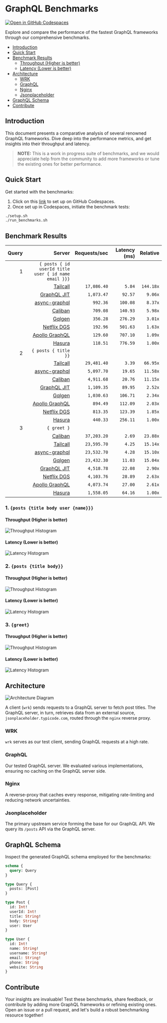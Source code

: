 # GraphQL Benchmarks <!-- omit from toc -->

[![Open in GitHub Codespaces](https://github.com/codespaces/badge.svg)](https://codespaces.new/tailcallhq/graphql-benchmarks)

Explore and compare the performance of the fastest GraphQL frameworks through our comprehensive benchmarks.

- [Introduction](#introduction)
- [Quick Start](#quick-start)
- [Benchmark Results](#benchmark-results)
  - [Throughput (Higher is better)](#throughput-higher-is-better)
  - [Latency (Lower is better)](#latency-lower-is-better)
- [Architecture](#architecture)
  - [WRK](#wrk)
  - [GraphQL](#graphql)
  - [Nginx](#nginx)
  - [Jsonplaceholder](#jsonplaceholder)
- [GraphQL Schema](#graphql-schema)
- [Contribute](#contribute)

[Tailcall]: https://github.com/tailcallhq/tailcall
[Gqlgen]: https://github.com/99designs/gqlgen
[Apollo GraphQL]: https://github.com/apollographql/apollo-server
[Netflix DGS]: https://github.com/netflix/dgs-framework
[Caliban]: https://github.com/ghostdogpr/caliban
[async-graphql]: https://github.com/async-graphql/async-graphql
[Hasura]: https://github.com/hasura/graphql-engine
[GraphQL JIT]: https://github.com/zalando-incubator/graphql-jit

## Introduction

This document presents a comparative analysis of several renowned GraphQL frameworks. Dive deep into the performance metrics, and get insights into their throughput and latency.

> **NOTE:** This is a work in progress suite of benchmarks, and we would appreciate help from the community to add more frameworks or tune the existing ones for better performance.

## Quick Start

Get started with the benchmarks:

1. Click on this [link](https://codespaces.new/tailcallhq/graphql-benchmarks) to set up on GitHub Codespaces.
2. Once set up in Codespaces, initiate the benchmark tests:

```bash
./setup.sh
./run_benchmarks.sh
```

## Benchmark Results

<!-- PERFORMANCE_RESULTS_START -->

| Query | Server | Requests/sec | Latency (ms) | Relative |
|-------:|--------:|--------------:|--------------:|---------:|
| 1 | `{ posts { id userId title user { id name email }}}` |
|| [Tailcall] | `17,086.40` | `5.84` | `144.18x` |
|| [GraphQL JIT] | `1,073.47` | `92.57` | `9.06x` |
|| [async-graphql] | `992.36` | `100.08` | `8.37x` |
|| [Caliban] | `709.08` | `140.93` | `5.98x` |
|| [Gqlgen] | `356.28` | `276.29` | `3.01x` |
|| [Netflix DGS] | `192.96` | `501.63` | `1.63x` |
|| [Apollo GraphQL] | `129.60` | `707.10` | `1.09x` |
|| [Hasura] | `118.51` | `776.59` | `1.00x` |
| 2 | `{ posts { title }}` |
|| [Tailcall] | `29,481.40` | `3.39` | `66.95x` |
|| [async-graphql] | `5,097.70` | `19.65` | `11.58x` |
|| [Caliban] | `4,911.68` | `20.76` | `11.15x` |
|| [GraphQL JIT] | `1,109.35` | `89.95` | `2.52x` |
|| [Gqlgen] | `1,030.63` | `106.71` | `2.34x` |
|| [Apollo GraphQL] | `894.49` | `112.09` | `2.03x` |
|| [Netflix DGS] | `813.35` | `123.39` | `1.85x` |
|| [Hasura] | `440.33` | `256.11` | `1.00x` |
| 3 | `{ greet }` |
|| [Caliban] | `37,203.20` | `2.69` | `23.88x` |
|| [Tailcall] | `23,595.70` | `4.25` | `15.14x` |
|| [async-graphql] | `23,532.70` | `4.28` | `15.10x` |
|| [Gqlgen] | `23,432.30` | `11.03` | `15.04x` |
|| [GraphQL JIT] | `4,518.78` | `22.08` | `2.90x` |
|| [Netflix DGS] | `4,103.76` | `28.89` | `2.63x` |
|| [Apollo GraphQL] | `4,073.74` | `27.00` | `2.61x` |
|| [Hasura] | `1,558.05` | `64.16` | `1.00x` |

<!-- PERFORMANCE_RESULTS_END -->



### 1. `{posts {title body user {name}}}`
#### Throughput (Higher is better)

![Throughput Histogram](assets/req_sec_histogram1.png)

#### Latency (Lower is better)

![Latency Histogram](assets/latency_histogram1.png)

### 2. `{posts {title body}}`
#### Throughput (Higher is better)

![Throughput Histogram](assets/req_sec_histogram2.png)

#### Latency (Lower is better)

![Latency Histogram](assets/latency_histogram2.png)

### 3. `{greet}`
#### Throughput (Higher is better)

![Throughput Histogram](assets/req_sec_histogram3.png)

#### Latency (Lower is better)

![Latency Histogram](assets/latency_histogram3.png)

## Architecture

![Architecture Diagram](assets/architecture.png)

A client (`wrk`) sends requests to a GraphQL server to fetch post titles. The GraphQL server, in turn, retrieves data from an external source, `jsonplaceholder.typicode.com`, routed through the `nginx` reverse proxy.

### WRK

`wrk` serves as our test client, sending GraphQL requests at a high rate.

### GraphQL

Our tested GraphQL server. We evaluated various implementations, ensuring no caching on the GraphQL server side.

### Nginx

A reverse-proxy that caches every response, mitigating rate-limiting and reducing network uncertainties.

### Jsonplaceholder

The primary upstream service forming the base for our GraphQL API. We query its `/posts` API via the GraphQL server.

## GraphQL Schema

Inspect the generated GraphQL schema employed for the benchmarks:

```graphql
schema {
  query: Query
}

type Query {
  posts: [Post]
}

type Post {
  id: Int!
  userId: Int!
  title: String!
  body: String!
  user: User
}

type User {
  id: Int!
  name: String!
  username: String!
  email: String!
  phone: String
  website: String
}
```

## Contribute

Your insights are invaluable! Test these benchmarks, share feedback, or contribute by adding more GraphQL frameworks or refining existing ones. Open an issue or a pull request, and let's build a robust benchmarking resource together!
